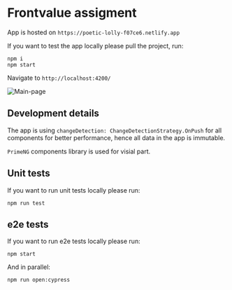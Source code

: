 # Frontvalue assigment

App is hosted on `https://poetic-lolly-f07ce6.netlify.app`

If you want to test the app locally please pull the project, run:

```
npm i
npm start
```

Navigate to `http://localhost:4200/`

![Main-page](https://github.com/zhuravlovaira/frontvalue-assigment/assets/17531782/ce27f9d1-f60a-4bd4-af19-f79f8a71e31f)

## Development details

The app is using `changeDetection: ChangeDetectionStrategy.OnPush` for all components for better performance, hence all data in the app is immutable.

`PrimeNG` components library is used for visial part.

## Unit tests

If you want to run unit tests locally please run:

```
npm run test
```

## e2e tests

If you want to run e2e tests locally please run:

```
npm start
```

And in parallel:

```
npm run open:cypress
```
